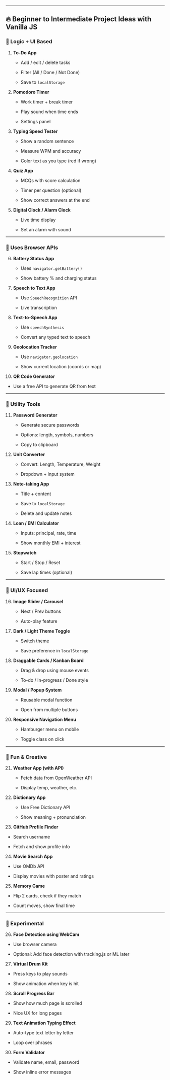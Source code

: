 
---

## 🔥 Beginner to Intermediate Project Ideas with Vanilla JS

### 🧠 Logic + UI Based

1. **To-Do App**
    
    - Add / edit / delete tasks
        
    - Filter (All / Done / Not Done)
        
    - Save to `localStorage`
        
2. **Pomodoro Timer**
    
    - Work timer + break timer
        
    - Play sound when time ends
        
    - Settings panel
        
3. **Typing Speed Tester**
    
    - Show a random sentence
        
    - Measure WPM and accuracy
        
    - Color text as you type (red if wrong)
        
4. **Quiz App**
    
    - MCQs with score calculation
        
    - Timer per question (optional)
        
    - Show correct answers at the end
        
5. **Digital Clock / Alarm Clock**
    
    - Live time display
        
    - Set an alarm with sound
        

---

### 🔌 Uses Browser APIs

6. **Battery Status App**
    
    - Uses `navigator.getBattery()`
        
    - Show battery % and charging status
        
7. **Speech to Text App**
    
    - Use `SpeechRecognition` API
        
    - Live transcription
        
8. **Text-to-Speech App**
    
    - Use `speechSynthesis`
        
    - Convert any typed text to speech
        
9. **Geolocation Tracker**
    
    - Use `navigator.geolocation`
        
    - Show current location (coords or map)
        
10. **QR Code Generator**
    

- Use a free API to generate QR from text
    

---

### 🧰 Utility Tools

11. **Password Generator**
    
	
	- Generate secure passwords
	    
	- Options: length, symbols, numbers
	    
	- Copy to clipboard
    

12. **Unit Converter**
    

	- Convert: Length, Temperature, Weight
	    
	- Dropdown + input system
    

13. **Note-taking App**
    

	- Title + content
	    
	- Save to `localStorage`
	    
	- Delete and update notes
    

14. **Loan / EMI Calculator**
    

	- Inputs: principal, rate, time
	    
	- Show monthly EMI + interest
    

15. **Stopwatch**
    

	- Start / Stop / Reset
	    
	- Save lap times (optional)
    

---

### 🎨 UI/UX Focused

16. **Image Slider / Carousel**
    

	- Next / Prev buttons
	    
	- Auto-play feature
    

17. **Dark / Light Theme Toggle**
    
	
	- Switch theme
	    
	- Save preference in `localStorage`
    

18. **Draggable Cards / Kanban Board**
    
	
	- Drag & drop using mouse events
	    
	- To-do / In-progress / Done style
    

19. **Modal / Popup System**
    
	
	- Reusable modal function
	    
	- Open from multiple buttons
    

20. **Responsive Navigation Menu**
    
	
	- Hamburger menu on mobile
	    
	- Toggle class on click
    

---

### 🎁 Fun & Creative

21. **Weather App (with API)**
    
	
	- Fetch data from OpenWeather API
	    
	- Display temp, weather, etc.
    

22. **Dictionary App**
    
	
	- Use Free Dictionary API
	    
	- Show meaning + pronunciation
    

23. **GitHub Profile Finder**
    

- Search username
    
- Fetch and show profile info
    

24. **Movie Search App**
    

- Use OMDb API
    
- Display movies with poster and ratings
    

25. **Memory Game**
    

- Flip 2 cards, check if they match
    
- Count moves, show final time
    

---

### 🧪 Experimental

26. **Face Detection using WebCam**
    

- Use browser camera
    
- Optional: Add face detection with tracking.js or ML later
    

27. **Virtual Drum Kit**
    

- Press keys to play sounds
    
- Show animation when key is hit
    

28. **Scroll Progress Bar**
    

- Show how much page is scrolled
    
- Nice UX for long pages
    

29. **Text Animation Typing Effect**
    

- Auto-type text letter by letter
    
- Loop over phrases
    

30. **Form Validator**
    

- Validate name, email, password
    
- Show inline error messages